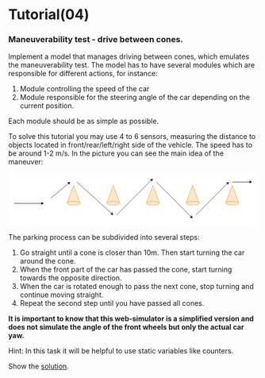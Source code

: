 
# Tutorial(04)

### Maneuverability test - drive between cones.
Implement a model that manages driving between cones, which emulates the maneuverability test. The model has to have several modules which are responsible for different actions, for instance:
1. Module controlling the speed of the car
2. Module responsible for the steering angle of the car depending on the current position.

Each module should be as simple as possible.

To solve this tutorial you may use 4 to 6 sensors, measuring the distance to objects located in front/rear/left/right side of the vehicle. The speed has to be around 1-2 m/s. In the picture you can see the main idea of the maneuver:

![alt text](../img/drive_cones.png)

The parking process can be subdivided into several steps:  
1. Go straight until a cone is closer than 10m. Then start turning the car around the cone.
2. When the front part of the car has passed the cone, start turning towards the opposite direction.
3. When the car is rotated enough to pass the next cone, stop turning and continue moving straight.
4. Repeat the second step until you have passed all cones.

**It is important to know that this web-simulator is a simplified version and does not simulate the angle of the front wheels but only the actual car yaw.**

Hint: In this task it will be helpful to use static variables like counters.

Show the [solution](solutions/solution04.md).
